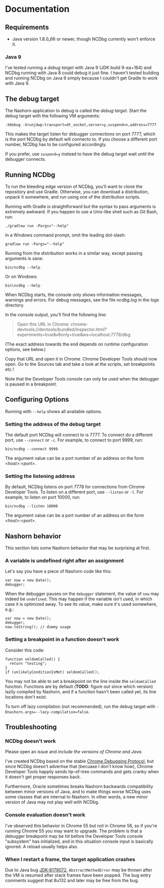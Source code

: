 # Documentation

## Requirements

* Java version 1.8.0_66 or newer, though NCDbg currently won't enforce it.

### Java 9

I've tested running a _debug target_ with Java 9 (JDK build 9-ea+164) and NCDbg running with Java 8 could debug it just fine. I haven't tested building and running NCDbg on Java 9 simply because I couldn't get Gradle to work with Java 9.

## The debug target

The Nashorn application to debug is called the _debug target_. Start the debug target with the following VM arguments:

    -Xdebug -Xrunjdwp:transport=dt_socket,server=y,suspend=n,address=7777

This makes the target listen for debugger connections on port 7777, which is the port NCDbg by default will connecto to.
If you choose a different port number, NCDbg has to be configured accordingly.

If you prefer, use `suspend=y` instead to have the debug target wait until the debugger connects.

## Running NCDbg

To run the bleeding edge version of NCDbg, you'll want to clone the repository and use Gradle. Otherwise, you can
download a distribution, unpack it somewhere, and run using one of the distribution scripts.

Running with Gradle is straightforward but the syntax to pass arguments is extremely awkward. If you happen to use a
Unix-like shell such as Git Bash, run:

    ./gradlew run -Pargs="--help"
    
In a Windows command prompt, omit the leading dot-slash:

    gradlew run -Pargs="--help"
    
Running from the distribution works in a similar way, except passing arguments is sane:

    bin/ncdbg --help
    
Or on Windows:

    bin\ncdbg --help

When NCDbg starts, the console only shows information messages, warnings and errors. For debug messages, see the 
file _ncdbg.log_ in the _logs_ directory.

In the console output, you'll find the following line:

> Open this URL in Chrome: chrome-devtools://devtools/bundled/inspector.html?experiments=true&v8only=true&ws=localhost:7778/dbg

(The exact address towards the end depends on runtime configuration options, see below.)

Copy that URL and open it in Chrome. Chrome Developer Tools should now open. Go to the Sources tab and
take a look at the scripts, set breakpoints etc.!

Note that the Developer Tools console can only be used when the debugger is paused in a breakpoint.

## Configuring Options

Running with `--help` shows all available options.

### Setting the address of the debug target
    
The default port NCDbg will connect to is 7777. To connect do a different port, use `--connect` or `-c`.
For example, to connect to port 9999, run:

    bin/ncdbg --connect 9999

The argument value can be a port number of an address on the form _&lt;host>:&lt;port>_.
    
### Setting the listening address

By default, NCDbg listens on port 7778 for connections from Chrome Developer Tools. To listen on a different port, use
`--listen` or `-l`. For example, to listen on port 10000, run:

    bin/ncdbg --listen 10000

The argument value can be a port number of an address on the form _&lt;host>:&lt;port>_.

## Nashorn behavior

This section lists some Nashorn behavior that may be surprising at first.

### A variable is undefined right after an assignment

Let's say you have a piece of Nashorn code like this:

    var now = new Date();
    debugger;

When the debugger pauses on the `debugger` statement, the value of `now` may
indeed be `undefined`. This may happen if the variable isn't used, in which case
it is optimized away. To see its value, make sure it's used somewhere, e.g.:

    var now = new Date();
    debugger;
    now.toString(); // dummy usage

### Setting a breakpoint in a function doesn't work

Consider this code:

    function seldomCalled() {
      return "testing";
    }
    if (unlikelyConditionIsMet) seldomCalled();

You may not be able to set a breakpoint on the line inside the `seldomCalled`
function. Functions are by default (__TODO__: figure out since which version) lazily 
compiled by Nashorn, and if a function hasn't been called yet, its line locations
don't exist.

To turn off lazy compilation (not recommended), run the debug target with
`-Dnashorn.args=--lazy-compilation=false`.

## Troubleshooting

### NCDbg doesn't work

Please open an issue and _include the versions of Chrome and Java_.

I've created NCDbg based on the stable
[Chrome Debugging Protocol](https://chromedevtools.github.io/debugger-protocol-viewer/1-2/), but since
NCDbg doesn't advertise that (becuase I don't know how), Chrome Developer Tools happily sends tip-of-tree
commands and gets cranky when it doesn't get proper responses back.

Furthermore, Oracle sometimes breaks Nashorn backwards compatibility between minor versions of Java, and
to make things worse NCDbg uses some classes that are internal to Nashorn. In other words, a new minor version
of Java may not play well with NCDbg.

### Console evaluation doesn't work

I've observed this behavior in Chrome 55 but not in Chrome 56, so if you're running Chrome 55 you
may want to upgrade. The problem is that a debugger breakpoint may be hit before the Developer Tools console 
"subsystem" has initialized, and in this situation console input is basically ignored. A reload usually
helps also.

### When I restart a frame, the target application crashes

Due to Java bug [JDK-8179072](http://bugs.java.com/bugdatabase/view_bug.do?bug_id=JDK-8179072),
`AbstractMethodError` may be thrown after the VM is resumed after stack frames have been popped. The bug entry
comments suggest that 8u132 and later may be free from the bug.

